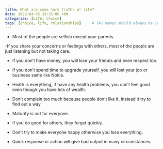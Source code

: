 ```yaml
---
title: What are some hard truths of life?
date: 2022-04-05 19:35:00 +00
categories: [Life, Choice]
tags: [choice, life, relationships]     # TAG names should always be lowercase
---
```


- Most of the people are selfish except your parents.

-If you share your concerns or feelings with others, most of the people are just listening but not taking care.

- If you don’t have money, you will lose your friends and even respect too.

- If you don’t spend time to upgrade yourself, you will lost your job or business same like Nokia.

- Heath is everything, if have any health problems, you can’t feel good even though you have lots of wealth.

- Don’t complain too much because people don’t like it, instead it try to find out a way.

- Maturity is not for everyone.

- If you do good for others, they forget quickly.

- Don’t try to make everyone happy otherwise you lose everything.

- Quick response or action will give bad output in many circumstances.
